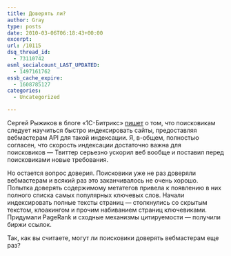 ```yaml
---
title: Доверять ли?
author: Gray
type: posts
date: 2010-03-06T06:18:43+00:00
excerpt:
url: /10115
dsq_thread_id:
  - 73110742
esml_socialcount_LAST_UPDATED:
  - 1497161762
essb_cache_expire:
  - 1608785127
categories:
  - Uncategorized

---
```








Сергей Рыжиков в&nbsp;блоге <nobr>&laquo;1С-Битрикс&raquo;</nobr> <a href="http://www.1c-bitrix.ru/blog/rsv/1713.php" target="_blank">пишет</a> о&nbsp;том, что поисковикам следует научиться быстро индексировать сайты, предоставляя вебмастерам API для такой индексации. Я, <nobr>в-общем</nobr>, полностью согласен, что скорость индексации достаточно важна для поисковиков&nbsp;&mdash; Твиттер серьезно ускорил веб вообще и&nbsp;поставил перед поисковиками новые требования.

Но&nbsp;остается вопрос доверия. Поисковики уже не&nbsp;раз доверяли вебмастерам и&nbsp;всякий раз это заканчивалось не&nbsp;очень хорошо. Попытка доверять содержимому метатегов привела к&nbsp;появлению в&nbsp;них полного списка самых популярных ключевых слов. Начали индексировать полные тексты страниц&nbsp;&mdash; столкнулись со&nbsp;скрытым текстом, клоакингом и&nbsp;прочим набиванием страниц ключевиками. Придумали PageRank и&nbsp;сходные механизмы цитируемости&nbsp;&mdash; получили биржи ссылок.

Так, как вы&nbsp;считаете, могут&nbsp;ли поисковики доверять вебмастерам еще раз?